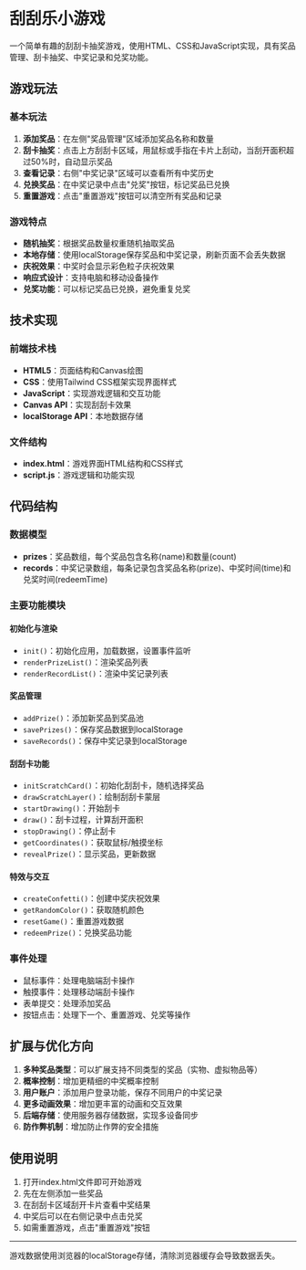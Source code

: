 # 刮刮乐小游戏

一个简单有趣的刮刮卡抽奖游戏，使用HTML、CSS和JavaScript实现，具有奖品管理、刮卡抽奖、中奖记录和兑奖功能。

## 游戏玩法

### 基本玩法

1. **添加奖品**：在左侧"奖品管理"区域添加奖品名称和数量
2. **刮卡抽奖**：点击上方刮刮卡区域，用鼠标或手指在卡片上刮动，当刮开面积超过50%时，自动显示奖品
3. **查看记录**：右侧"中奖记录"区域可以查看所有中奖历史
4. **兑换奖品**：在中奖记录中点击"兑奖"按钮，标记奖品已兑换
5. **重置游戏**：点击"重置游戏"按钮可以清空所有奖品和记录

### 游戏特点

- **随机抽奖**：根据奖品数量权重随机抽取奖品
- **本地存储**：使用localStorage保存奖品和中奖记录，刷新页面不会丢失数据
- **庆祝效果**：中奖时会显示彩色粒子庆祝效果
- **响应式设计**：支持电脑和移动设备操作
- **兑奖功能**：可以标记奖品已兑换，避免重复兑奖

## 技术实现

### 前端技术栈

- **HTML5**：页面结构和Canvas绘图
- **CSS**：使用Tailwind CSS框架实现界面样式
- **JavaScript**：实现游戏逻辑和交互功能
- **Canvas API**：实现刮刮卡效果
- **localStorage API**：本地数据存储

### 文件结构

- **index.html**：游戏界面HTML结构和CSS样式
- **script.js**：游戏逻辑和功能实现

## 代码结构

### 数据模型

- **prizes**：奖品数组，每个奖品包含名称(name)和数量(count)
- **records**：中奖记录数组，每条记录包含奖品名称(prize)、中奖时间(time)和兑奖时间(redeemTime)

### 主要功能模块

#### 初始化与渲染

- `init()`：初始化应用，加载数据，设置事件监听
- `renderPrizeList()`：渲染奖品列表
- `renderRecordList()`：渲染中奖记录列表

#### 奖品管理

- `addPrize()`：添加新奖品到奖品池
- `savePrizes()`：保存奖品数据到localStorage
- `saveRecords()`：保存中奖记录到localStorage

#### 刮刮卡功能

- `initScratchCard()`：初始化刮刮卡，随机选择奖品
- `drawScratchLayer()`：绘制刮刮卡蒙层
- `startDrawing()`：开始刮卡
- `draw()`：刮卡过程，计算刮开面积
- `stopDrawing()`：停止刮卡
- `getCoordinates()`：获取鼠标/触摸坐标
- `revealPrize()`：显示奖品，更新数据

#### 特效与交互

- `createConfetti()`：创建中奖庆祝效果
- `getRandomColor()`：获取随机颜色
- `resetGame()`：重置游戏数据
- `redeemPrize()`：兑换奖品功能

### 事件处理

- 鼠标事件：处理电脑端刮卡操作
- 触摸事件：处理移动端刮卡操作
- 表单提交：处理添加奖品
- 按钮点击：处理下一个、重置游戏、兑奖等操作

## 扩展与优化方向

1. **多种奖品类型**：可以扩展支持不同类型的奖品（实物、虚拟物品等）
2. **概率控制**：增加更精细的中奖概率控制
3. **用户账户**：添加用户登录功能，保存不同用户的中奖记录
4. **更多动画效果**：增加更丰富的动画和交互效果
5. **后端存储**：使用服务器存储数据，实现多设备同步
6. **防作弊机制**：增加防止作弊的安全措施

## 使用说明

1. 打开index.html文件即可开始游戏
2. 先在左侧添加一些奖品
3. 在刮刮卡区域刮开卡片查看中奖结果
4. 中奖后可以在右侧记录中点击兑奖
5. 如需重置游戏，点击"重置游戏"按钮

---

游戏数据使用浏览器的localStorage存储，清除浏览器缓存会导致数据丢失。